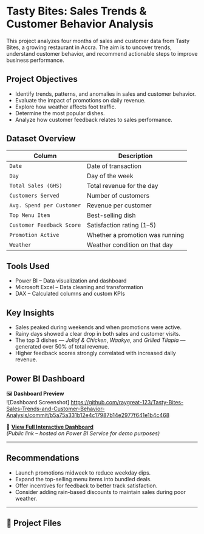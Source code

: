 # Tasty Bites: Sales Trends & Customer Behavior Analysis

This project analyzes four months of sales and customer data from Tasty Bites, a growing restaurant in Accra. The aim is to uncover trends, understand customer behavior, and recommend actionable steps to improve business performance.


## Project Objectives

- Identify trends, patterns, and anomalies in sales and customer behavior.
- Evaluate the impact of promotions on daily revenue.
- Explore how weather affects foot traffic.
- Determine the most popular dishes.
- Analyze how customer feedback relates to sales performance.



##  Dataset Overview

| Column                        | Description                            |
|------------------------------|----------------------------------------|
| `Date`                       | Date of transaction                    |
| `Day`                        | Day of the week                        |
| `Total Sales (GHS)`          | Total revenue for the day              |
| `Customers Served`           | Number of customers                    |
| `Avg. Spend per Customer`    | Revenue per customer                   |
| `Top Menu Item`              | Best-selling dish                      |
| `Customer Feedback Score`    | Satisfaction rating (1–5)              |
| `Promotion Active`           | Whether a promotion was running        |
| `Weather`                    | Weather condition on that day          |


## Tools Used

- Power BI – Data visualization and dashboard
- Microsoft Excel – Data cleaning and transformation
- DAX – Calculated columns and custom KPIs


##  Key Insights

- Sales peaked during weekends and when promotions were active.
- Rainy days showed a clear drop in both sales and customer visits.
- The top 3 dishes — *Jollof & Chicken*, *Waakye*, and *Grilled Tilapia* — generated over 50% of total revenue.
- Higher feedback scores strongly correlated with increased daily revenue.

## Power BI Dashboard

🖼️ **Dashboard Preview**  
![Dashboard Screenshot] https://github.com/raygreat-123/Tasty-Bites-Sales-Trends-and-Customer-Behavior-Analysis/commit/b5a75a331b12e4c17987b14e2977f641e1b4c468

🔗 **[View Full Interactive Dashboard](https://app.powerbi.com/view?r=YOUR-EMBED-LINK-HERE)**  
*(Public link – hosted on Power BI Service for demo purposes)*

---

## Recommendations

- Launch promotions midweek to reduce weekday dips.
- Expand the top-selling menu items into bundled deals.
- Offer incentives for feedback to better track satisfaction.
- Consider adding rain-based discounts to maintain sales during poor weather.

---

## 📁 Project Files
